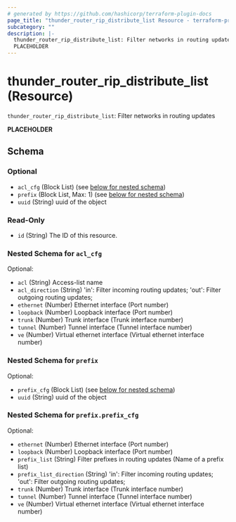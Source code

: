 ```yaml
---
# generated by https://github.com/hashicorp/terraform-plugin-docs
page_title: "thunder_router_rip_distribute_list Resource - terraform-provider-thunder"
subcategory: ""
description: |-
  thunder_router_rip_distribute_list: Filter networks in routing updates
  PLACEHOLDER
---
```


# thunder_router_rip_distribute_list (Resource)

`thunder_router_rip_distribute_list`: Filter networks in routing updates

__PLACEHOLDER__



<!-- schema generated by tfplugindocs -->
## Schema

### Optional

- `acl_cfg` (Block List) (see [below for nested schema](#nestedblock--acl_cfg))
- `prefix` (Block List, Max: 1) (see [below for nested schema](#nestedblock--prefix))
- `uuid` (String) uuid of the object

### Read-Only

- `id` (String) The ID of this resource.

<a id="nestedblock--acl_cfg"></a>
### Nested Schema for `acl_cfg`

Optional:

- `acl` (String) Access-list name
- `acl_direction` (String) 'in': Filter incoming routing updates; 'out': Filter outgoing routing updates;
- `ethernet` (Number) Ethernet interface (Port number)
- `loopback` (Number) Loopback interface (Port number)
- `trunk` (Number) Trunk interface (Trunk interface number)
- `tunnel` (Number) Tunnel interface (Tunnel interface number)
- `ve` (Number) Virtual ethernet interface (Virtual ethernet interface number)


<a id="nestedblock--prefix"></a>
### Nested Schema for `prefix`

Optional:

- `prefix_cfg` (Block List) (see [below for nested schema](#nestedblock--prefix--prefix_cfg))
- `uuid` (String) uuid of the object

<a id="nestedblock--prefix--prefix_cfg"></a>
### Nested Schema for `prefix.prefix_cfg`

Optional:

- `ethernet` (Number) Ethernet interface (Port number)
- `loopback` (Number) Loopback interface (Port number)
- `prefix_list` (String) Filter prefixes in routing updates (Name of a prefix list)
- `prefix_list_direction` (String) 'in': Filter incoming routing updates; 'out': Filter outgoing routing updates;
- `trunk` (Number) Trunk interface (Trunk interface number)
- `tunnel` (Number) Tunnel interface (Tunnel interface number)
- `ve` (Number) Virtual ethernet interface (Virtual ethernet interface number)


